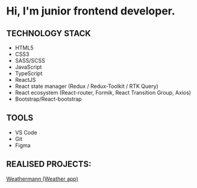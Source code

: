 # Hi, I'm junior frontend developer.

## TECHNOLOGY STACK
- HTML5
- CSS3
- SASS/SCSS
- JavaScript
- TypeScript
- ReactJS
- React state manager (Redux / Redux-Toolkit / RTK Query)
- React ecosystem (React-router, Formik, React Transition Group, Axios)
- Bootstrap/React-bootstrap

## TOOLS
- VS Code
- Git
- Figma

## REALISED PROJECTS:
[Weathermann (Weather app)](https://github.com/Alejandro-Vas/weather-app)


 

